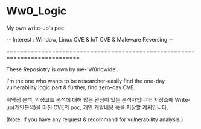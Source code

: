 # Ww0_Logic
My own write-up's poc

-- Interest : Window, Linux CVE & IoT CVE & Maleware Reversing --

===========================================================================

These Reposiotry is own by me-'W0rldwide'.

I'm the one who wants to be researcher-easily find the one-day vulnerability logic part 
 & further, find zero-day CVE.




취약점 분석, 악성코드 분석에 대해 많은 관심이 있는 분석자입니다! 
저장소에 Write-up(개인분석)을 마친 CVE의 poc, 개인 개발내용 등을 저장할 계획입니다.

(Note: If you have any request & recommand for vulnerability analysis.)


  

